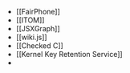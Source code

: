 - [[FairPhone]]
- [[ITOM]]
- [[JSXGraph]]
- [[wiki.js]]
- [[Checked C]]
- [[Kernel Key Retention Service]]
-
